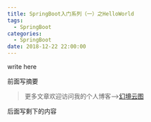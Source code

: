 ```yaml
---
title: SpringBoot入门系列（一）之HelloWorld
tags:
  - SpringBoot
categories:
  - SpringBoot
date: 2018-12-22 22:00:00
---
```


write here

前面写摘要

<!--more-->

> 更多文章欢迎访问我的个人博客-->[幻境云图](https://www.lixueduan.com/)

后面写剩下的内容